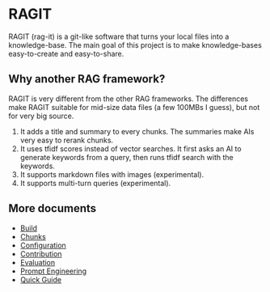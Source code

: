 # RAGIT

RAGIT (rag-it) is a git-like software that turns your local files into a knowledge-base. The main goal of this project is to make knowledge-bases easy-to-create and easy-to-share.

## Why another RAG framework?

RAGIT is very different from the other RAG frameworks. The differences make RAGIT suitable for mid-size data files (a few 100MBs I guess), but not for very big source.

1. It adds a title and summary to every chunks. The summaries make AIs very easy to rerank chunks.
2. It uses tfidf scores instead of vector searches. It first asks an AI to generate keywords from a query, then runs tfidf search with the keywords.
3. It supports markdown files with images (experimental).
4. It supports multi-turn queries (experimental).

## More documents

- [Build](./build.md)
- [Chunks](./chunks.md)
- [Configuration](./config.md)
- [Contribution](./contribution.md)
- [Evaluation](./eval.md)
- [Prompt Engineering](./prompt_engineering.md)
- [Quick Guide](./quick_guide.md)
